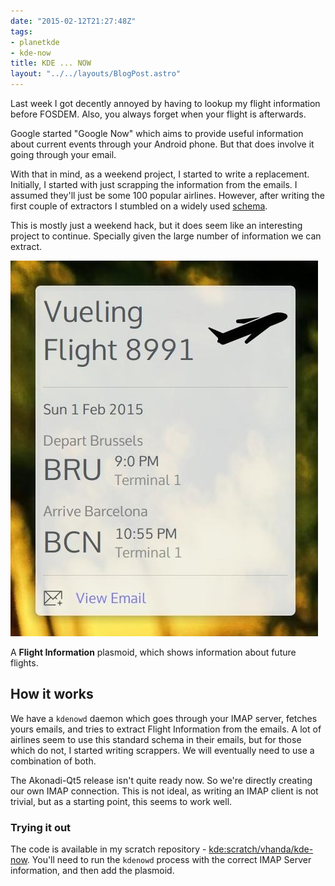 ```yaml
---
date: "2015-02-12T21:27:48Z"
tags:
- planetkde
- kde-now
title: KDE ... NOW
layout: "../../layouts/BlogPost.astro"
---
```


Last week I got decently annoyed by having to lookup my flight information before FOSDEM. Also, you always forget when your flight is afterwards.

Google started "Google Now" which aims to provide useful information about current events through your Android phone. But that does involve it going through your email.

With that in mind, as a weekend project, I started to write a replacement. Initially, I started with just scrapping the information from the emails. I assumed they'll just be some 100 popular airlines. However, after writing the first couple of extractors I stumbled on a widely used [schema](https://developers.google.com/gmail/markup/reference/flight-reservation).

This is mostly just a weekend hack, but it does seem like an interesting project to continue. Specially given the large number of information we can extract.

![](/blog/images/2015/02/12/flightinformation.jpeg)

A **Flight Information** plasmoid, which shows information about future flights.

## How it works

We have a `kdenowd` daemon which goes through your IMAP server, fetches yours emails, and tries to extract Flight Information from the emails. A lot of airlines seem to use this standard schema in their emails, but for those which do not, I started writing scrappers. We will eventually need to use a combination of both.

The Akonadi-Qt5 release isn't quite ready now. So we're directly creating our own IMAP connection. This is not ideal, as writing an IMAP client is not trivial, but as a starting point, this seems to work well.

### Trying it out

The code is available in my scratch repository - [kde:scratch/vhanda/kde-now](http://quickgit.kde.org/?p=scratch%2Fvhanda%2Fkde-now.git). You'll need to run the `kdenowd` process with the correct IMAP Server information, and then add the plasmoid.
